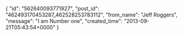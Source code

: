 {
   "id": "562640093771927",
   "post_id": "462493170453287_462528253783112",
   "from_name": "Jeff Roggers",
   "message": "I am Number one",
   "created_time": "2013-09-21T05:43:54+0000"
 }
